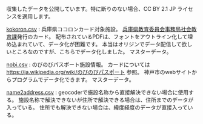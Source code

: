 収集したデータを公開しています。特に断りのない場合、CC BY 2.1 JP ライセンスを適用します。

[kokoron.csv](kokoron.csv) : 兵庫県ココロンカード対象施設。
[兵庫県教育委員会事務局社会教育課](http://www.hyogo-c.ed.jp/~shabun-bo/index.html)発行のカード。
配布されているPDFは、フォントをアウトライン化して埋め込まれていて、データ化が困難です。
本当はオリジンでデータ配信して欲しいところなのですが、こちらでデータ化しました。
マスターデータ。

[nobi.csv](nobi.csv) : のびのびパスポート施設情報。
カードについては https://ja.wikipedia.org/wiki/のびのびパスポート 参照。
神戸市のwebサイトからプログラムでデータ化できます。
マスターデータ。

[name2address.csv](name2address.csv) : geocoderで施設名称から直接解決できない場合に使用する。
施設名称で解決できないが住所で解決できる場合は、住所までのデータが入っている。
住所でも解決できない場合は、緯度経度のデータが直接入っている。

